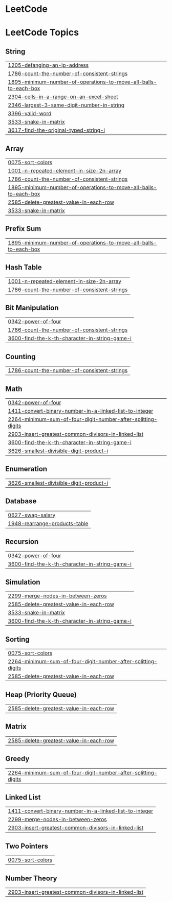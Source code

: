 # LeetCode
<!---LeetCode Topics Start-->
# LeetCode Topics
## String
|  |
| ------- |
| [1205-defanging-an-ip-address](https://github.com/SandeepKumarMamidipaka/LeetCode/tree/master/1205-defanging-an-ip-address) |
| [1786-count-the-number-of-consistent-strings](https://github.com/SandeepKumarMamidipaka/LeetCode/tree/master/1786-count-the-number-of-consistent-strings) |
| [1895-minimum-number-of-operations-to-move-all-balls-to-each-box](https://github.com/SandeepKumarMamidipaka/LeetCode/tree/master/1895-minimum-number-of-operations-to-move-all-balls-to-each-box) |
| [2304-cells-in-a-range-on-an-excel-sheet](https://github.com/SandeepKumarMamidipaka/LeetCode/tree/master/2304-cells-in-a-range-on-an-excel-sheet) |
| [2346-largest-3-same-digit-number-in-string](https://github.com/SandeepKumarMamidipaka/LeetCode/tree/master/2346-largest-3-same-digit-number-in-string) |
| [3396-valid-word](https://github.com/SandeepKumarMamidipaka/LeetCode/tree/master/3396-valid-word) |
| [3533-snake-in-matrix](https://github.com/SandeepKumarMamidipaka/LeetCode/tree/master/3533-snake-in-matrix) |
| [3617-find-the-original-typed-string-i](https://github.com/SandeepKumarMamidipaka/LeetCode/tree/master/3617-find-the-original-typed-string-i) |
## Array
|  |
| ------- |
| [0075-sort-colors](https://github.com/SandeepKumarMamidipaka/LeetCode/tree/master/0075-sort-colors) |
| [1001-n-repeated-element-in-size-2n-array](https://github.com/SandeepKumarMamidipaka/LeetCode/tree/master/1001-n-repeated-element-in-size-2n-array) |
| [1786-count-the-number-of-consistent-strings](https://github.com/SandeepKumarMamidipaka/LeetCode/tree/master/1786-count-the-number-of-consistent-strings) |
| [1895-minimum-number-of-operations-to-move-all-balls-to-each-box](https://github.com/SandeepKumarMamidipaka/LeetCode/tree/master/1895-minimum-number-of-operations-to-move-all-balls-to-each-box) |
| [2585-delete-greatest-value-in-each-row](https://github.com/SandeepKumarMamidipaka/LeetCode/tree/master/2585-delete-greatest-value-in-each-row) |
| [3533-snake-in-matrix](https://github.com/SandeepKumarMamidipaka/LeetCode/tree/master/3533-snake-in-matrix) |
## Prefix Sum
|  |
| ------- |
| [1895-minimum-number-of-operations-to-move-all-balls-to-each-box](https://github.com/SandeepKumarMamidipaka/LeetCode/tree/master/1895-minimum-number-of-operations-to-move-all-balls-to-each-box) |
## Hash Table
|  |
| ------- |
| [1001-n-repeated-element-in-size-2n-array](https://github.com/SandeepKumarMamidipaka/LeetCode/tree/master/1001-n-repeated-element-in-size-2n-array) |
| [1786-count-the-number-of-consistent-strings](https://github.com/SandeepKumarMamidipaka/LeetCode/tree/master/1786-count-the-number-of-consistent-strings) |
## Bit Manipulation
|  |
| ------- |
| [0342-power-of-four](https://github.com/SandeepKumarMamidipaka/LeetCode/tree/master/0342-power-of-four) |
| [1786-count-the-number-of-consistent-strings](https://github.com/SandeepKumarMamidipaka/LeetCode/tree/master/1786-count-the-number-of-consistent-strings) |
| [3600-find-the-k-th-character-in-string-game-i](https://github.com/SandeepKumarMamidipaka/LeetCode/tree/master/3600-find-the-k-th-character-in-string-game-i) |
## Counting
|  |
| ------- |
| [1786-count-the-number-of-consistent-strings](https://github.com/SandeepKumarMamidipaka/LeetCode/tree/master/1786-count-the-number-of-consistent-strings) |
## Math
|  |
| ------- |
| [0342-power-of-four](https://github.com/SandeepKumarMamidipaka/LeetCode/tree/master/0342-power-of-four) |
| [1411-convert-binary-number-in-a-linked-list-to-integer](https://github.com/SandeepKumarMamidipaka/LeetCode/tree/master/1411-convert-binary-number-in-a-linked-list-to-integer) |
| [2264-minimum-sum-of-four-digit-number-after-splitting-digits](https://github.com/SandeepKumarMamidipaka/LeetCode/tree/master/2264-minimum-sum-of-four-digit-number-after-splitting-digits) |
| [2903-insert-greatest-common-divisors-in-linked-list](https://github.com/SandeepKumarMamidipaka/LeetCode/tree/master/2903-insert-greatest-common-divisors-in-linked-list) |
| [3600-find-the-k-th-character-in-string-game-i](https://github.com/SandeepKumarMamidipaka/LeetCode/tree/master/3600-find-the-k-th-character-in-string-game-i) |
| [3626-smallest-divisible-digit-product-i](https://github.com/SandeepKumarMamidipaka/LeetCode/tree/master/3626-smallest-divisible-digit-product-i) |
## Enumeration
|  |
| ------- |
| [3626-smallest-divisible-digit-product-i](https://github.com/SandeepKumarMamidipaka/LeetCode/tree/master/3626-smallest-divisible-digit-product-i) |
## Database
|  |
| ------- |
| [0627-swap-salary](https://github.com/SandeepKumarMamidipaka/LeetCode/tree/master/0627-swap-salary) |
| [1948-rearrange-products-table](https://github.com/SandeepKumarMamidipaka/LeetCode/tree/master/1948-rearrange-products-table) |
## Recursion
|  |
| ------- |
| [0342-power-of-four](https://github.com/SandeepKumarMamidipaka/LeetCode/tree/master/0342-power-of-four) |
| [3600-find-the-k-th-character-in-string-game-i](https://github.com/SandeepKumarMamidipaka/LeetCode/tree/master/3600-find-the-k-th-character-in-string-game-i) |
## Simulation
|  |
| ------- |
| [2299-merge-nodes-in-between-zeros](https://github.com/SandeepKumarMamidipaka/LeetCode/tree/master/2299-merge-nodes-in-between-zeros) |
| [2585-delete-greatest-value-in-each-row](https://github.com/SandeepKumarMamidipaka/LeetCode/tree/master/2585-delete-greatest-value-in-each-row) |
| [3533-snake-in-matrix](https://github.com/SandeepKumarMamidipaka/LeetCode/tree/master/3533-snake-in-matrix) |
| [3600-find-the-k-th-character-in-string-game-i](https://github.com/SandeepKumarMamidipaka/LeetCode/tree/master/3600-find-the-k-th-character-in-string-game-i) |
## Sorting
|  |
| ------- |
| [0075-sort-colors](https://github.com/SandeepKumarMamidipaka/LeetCode/tree/master/0075-sort-colors) |
| [2264-minimum-sum-of-four-digit-number-after-splitting-digits](https://github.com/SandeepKumarMamidipaka/LeetCode/tree/master/2264-minimum-sum-of-four-digit-number-after-splitting-digits) |
| [2585-delete-greatest-value-in-each-row](https://github.com/SandeepKumarMamidipaka/LeetCode/tree/master/2585-delete-greatest-value-in-each-row) |
## Heap (Priority Queue)
|  |
| ------- |
| [2585-delete-greatest-value-in-each-row](https://github.com/SandeepKumarMamidipaka/LeetCode/tree/master/2585-delete-greatest-value-in-each-row) |
## Matrix
|  |
| ------- |
| [2585-delete-greatest-value-in-each-row](https://github.com/SandeepKumarMamidipaka/LeetCode/tree/master/2585-delete-greatest-value-in-each-row) |
## Greedy
|  |
| ------- |
| [2264-minimum-sum-of-four-digit-number-after-splitting-digits](https://github.com/SandeepKumarMamidipaka/LeetCode/tree/master/2264-minimum-sum-of-four-digit-number-after-splitting-digits) |
## Linked List
|  |
| ------- |
| [1411-convert-binary-number-in-a-linked-list-to-integer](https://github.com/SandeepKumarMamidipaka/LeetCode/tree/master/1411-convert-binary-number-in-a-linked-list-to-integer) |
| [2299-merge-nodes-in-between-zeros](https://github.com/SandeepKumarMamidipaka/LeetCode/tree/master/2299-merge-nodes-in-between-zeros) |
| [2903-insert-greatest-common-divisors-in-linked-list](https://github.com/SandeepKumarMamidipaka/LeetCode/tree/master/2903-insert-greatest-common-divisors-in-linked-list) |
## Two Pointers
|  |
| ------- |
| [0075-sort-colors](https://github.com/SandeepKumarMamidipaka/LeetCode/tree/master/0075-sort-colors) |
## Number Theory
|  |
| ------- |
| [2903-insert-greatest-common-divisors-in-linked-list](https://github.com/SandeepKumarMamidipaka/LeetCode/tree/master/2903-insert-greatest-common-divisors-in-linked-list) |
<!---LeetCode Topics End-->